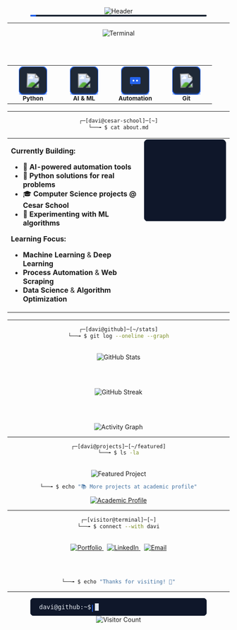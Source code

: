 <div align="center">

<!-- Header com terminal typing effect -->
<img src="https://readme-typing-svg.herokuapp.com?font=JetBrains+Mono&weight=600&size=28&duration=3000&pause=1000&color=2563EB&center=true&vCenter=true&multiline=true&width=600&height=100&lines=Davi+Santiago;%F0%9F%94%AC+Python+%E2%80%A2+AI+%E2%80%A2+Automation" alt="Header"/>

<br>

<!-- Animated divider -->
<svg width="400" height="4" viewBox="0 0 400 4" fill="none" xmlns="http://www.w3.org/2000/svg">
  <rect width="400" height="4" rx="2" fill="#1F2937"/>
  <rect width="0" height="4" rx="2" fill="#2563EB">
    <animate attributeName="width" values="0;400;0" dur="3s" repeatCount="indefinite"/>
  </rect>
</svg>

</div>

---

<div align="center">

<!-- Modern status badges with terminal-like animation -->
<img src="https://readme-typing-svg.herokuapp.com?font=JetBrains+Mono&size=16&duration=2000&pause=500&color=6B7280&center=true&vCenter=true&width=500&lines=cesar-school%40recife%3A~%24+whoami;davi-santiago%40student%3A~%24+pwd;%2Fhome%2Fpython-ai-automation" alt="Terminal"/>

<br><br>

<!-- Interactive tech stack -->
<table>
<tr>
<td align="center" width="100">
<svg width="64" height="64" viewBox="0 0 64 64" fill="none">
  <rect width="64" height="64" rx="12" fill="#1F2937" stroke="#2563EB" stroke-width="2"/>
  <image href="https://cdn.jsdelivr.net/gh/devicons/devicon/icons/python/python-original.svg" x="16" y="16" width="32" height="32">
    <animateTransform attributeName="transform" type="rotate" values="0 32 32;360 32 32" dur="10s" repeatCount="indefinite"/>
  </image>
  <rect width="64" height="4" y="60" rx="2" fill="#2563EB" opacity="0.3">
    <animate attributeName="opacity" values="0.3;1;0.3" dur="2s" repeatCount="indefinite"/>
  </rect>
</svg>
<br><sub><b>Python</b></sub>
</td>
<td align="center" width="100">
<svg width="64" height="64" viewBox="0 0 64 64" fill="none">
  <rect width="64" height="64" rx="12" fill="#1F2937" stroke="#2563EB" stroke-width="2"/>
  <image href="https://cdn.jsdelivr.net/gh/devicons/devicon/icons/tensorflow/tensorflow-original.svg" x="16" y="16" width="32" height="32">
    <animateTransform attributeName="transform" type="scale" values="1;1.1;1" dur="3s" repeatCount="indefinite"/>
  </image>
  <rect width="64" height="4" y="60" rx="2" fill="#2563EB" opacity="0.3">
    <animate attributeName="opacity" values="0.3;1;0.3" dur="2.5s" repeatCount="indefinite"/>
  </rect>
</svg>
<br><sub><b>AI & ML</b></sub>
</td>
<td align="center" width="100">
<svg width="64" height="64" viewBox="0 0 64 64" fill="none">
  <rect width="64" height="64" rx="12" fill="#1F2937" stroke="#2563EB" stroke-width="2"/>
  <rect x="20" y="24" width="24" height="16" rx="2" fill="#2563EB"/>
  <circle cx="28" cy="32" r="2" fill="#FFFFFF"/>
  <circle cx="36" cy="32" r="2" fill="#FFFFFF"/>
  <path d="M24 42 L40 42" stroke="#2563EB" stroke-width="2" stroke-linecap="round">
    <animate attributeName="stroke-dasharray" values="0 16;16 0;0 16" dur="2s" repeatCount="indefinite"/>
  </path>
  <rect width="64" height="4" y="60" rx="2" fill="#2563EB" opacity="0.3">
    <animate attributeName="opacity" values="0.3;1;0.3" dur="3s" repeatCount="indefinite"/>
  </rect>
</svg>
<br><sub><b>Automation</b></sub>
</td>
<td align="center" width="100">
<svg width="64" height="64" viewBox="0 0 64 64" fill="none">
  <rect width="64" height="64" rx="12" fill="#1F2937" stroke="#2563EB" stroke-width="2"/>
  <image href="https://cdn.jsdelivr.net/gh/devicons/devicon/icons/git/git-original.svg" x="16" y="16" width="32" height="32">
    <animateTransform attributeName="transform" type="rotate" values="0 32 32;-360 32 32" dur="8s" repeatCount="indefinite"/>
  </image>
  <rect width="64" height="4" y="60" rx="2" fill="#2563EB" opacity="0.3">
    <animate attributeName="opacity" values="0.3;1;0.3" dur="1.5s" repeatCount="indefinite"/>
  </rect>
</svg>
<br><sub><b>Git</b></sub>
</td>
</tr>
</table>

</div>

---

<!-- Terminal-style info section -->
<div align="center">

```bash
┌─[davi@cesar-school]─[~]
└──╼ $ cat about.md
```

</div>

<table width="100%">
<tr>
<td width="60%" valign="top">

**Currently Building:**
- 🔬 **AI-powered automation tools**
- 🐍 **Python solutions for real problems** 
- 🎓 **Computer Science projects @ Cesar School**
- 🧪 **Experimenting with ML algorithms**

**Learning Focus:**
- **Machine Learning** & **Deep Learning**
- **Process Automation** & **Web Scraping**
- **Data Science** & **Algorithm Optimization**

</td>
<td width="40%" valign="top">

<!-- Matrix-style animation -->
<svg width="200" height="200" viewBox="0 0 200 200" fill="none" xmlns="http://www.w3.org/2000/svg">
  <defs>
    <style>
      .matrix-text { 
        font-family: 'Courier New', monospace; 
        font-size: 12px; 
        fill: #2563EB; 
        opacity: 0;
      }
      .matrix-text:nth-child(1) { animation: matrix 3s infinite; }
      .matrix-text:nth-child(2) { animation: matrix 3s infinite 0.5s; }
      .matrix-text:nth-child(3) { animation: matrix 3s infinite 1s; }
      .matrix-text:nth-child(4) { animation: matrix 3s infinite 1.5s; }
      .matrix-text:nth-child(5) { animation: matrix 3s infinite 2s; }
      @keyframes matrix {
        0%, 20% { opacity: 0; transform: translateY(-10px); }
        50% { opacity: 1; transform: translateY(0px); }
        80%, 100% { opacity: 0; transform: translateY(10px); }
      }
    </style>
  </defs>
  <rect width="200" height="200" rx="10" fill="#0F172A" stroke="#1E293B" stroke-width="1"/>
  <text x="20" y="40" class="matrix-text">import numpy as np</text>
  <text x="20" y="70" class="matrix-text">def automate():</text>
  <text x="40" y="100" class="matrix-text">return solution</text>
  <text x="20" y="130" class="matrix-text">while True:</text>
  <text x="40" y="160" class="matrix-text">learn()</text>
</svg>

</td>
</tr>
</table>

---

<!-- Advanced GitHub Stats with terminal styling -->
<div align="center">

```bash
┌─[davi@github]─[~/stats]
└──╼ $ git log --oneline --graph
```

<br>

<img src="https://github-readme-stats.vercel.app/api?username=daviscpr2&show_icons=true&theme=dark&bg_color=0f172a&text_color=e2e8f0&icon_color=2563eb&title_color=f8fafc&border_color=1e293b&hide_border=false&border_radius=8&custom_title=📊+GitHub+Analytics&include_all_commits=true" alt="GitHub Stats"/>

<br><br>

<img src="https://github-readme-streak-stats.herokuapp.com?user=daviscpr2&theme=dark&background=0f172a&border=1e293b&stroke=e2e8f0&ring=2563eb&fire=3b82f6&currStreakNum=f8fafc&sideNums=e2e8f0&currStreakLabel=94a3b8&sideLabels=94a3b8&dates=94a3b8&border_radius=8" alt="GitHub Streak"/>

<br><br>

<!-- Activity graph with terminal styling -->
<img src="https://github-readme-activity-graph.vercel.app/graph?username=daviscpr2&theme=tokyo-night&bg_color=0f172a&color=e2e8f0&line=2563eb&point=3b82f6&border_color=1e293b&border_radius=8&custom_title=Contribution+Graph" alt="Activity Graph"/>

</div>

---

<!-- Featured project with terminal presentation -->
<div align="center">

```bash
┌─[davi@projects]─[~/featured]
└──╼ $ ls -la
```

<br>

<img src="https://github-readme-stats.vercel.app/api/pin/?username=daviscpr2&repo=Organizador-De-Arquivos-Py&theme=dark&bg_color=0f172a&text_color=e2e8f0&icon_color=2563eb&title_color=f8fafc&border_color=1e293b&border_radius=8" alt="Featured Project"/>

```bash
└──╼ $ echo "📚 More projects at academic profile"
```

<a href="https://github.com/DaviSantiago01">
<img src="https://img.shields.io/badge/📚_Academic_Profile-DaviSantiago01-2563EB?style=for-the-badge&logo=github&logoColor=white&labelColor=1f2937" alt="Academic Profile"/>
</a>

</div>

---

<!-- Connection section with terminal commands -->
<div align="center">

```bash
┌─[visitor@terminal]─[~]
└──╼ $ connect --with davi
```

<br>

<a href="https://portfolio-davi-santiago.vercel.app">
<img src="https://img.shields.io/badge/🌐_portfolio-live-2563EB?style=for-the-badge&logo=vercel&logoColor=white&labelColor=1f2937" alt="Portfolio"/>
</a>
&nbsp;
<a href="https://linkedin.com/in/davi-santiago-a94284334">
<img src="https://img.shields.io/badge/💼_linkedin-connect-0077B5?style=for-the-badge&logo=linkedin&logoColor=white&labelColor=1f2937" alt="LinkedIn"/>
</a>
&nbsp;
<a href="mailto:daviscpr2@email.com">
<img src="https://img.shields.io/badge/📧_email-contact-6366F1?style=for-the-badge&logo=gmail&logoColor=white&labelColor=1f2937" alt="Email"/>
</a>

<br><br>

```bash
└──╼ $ echo "Thanks for visiting! 🚀"
```

</div>

---

<!-- Footer with animated terminal cursor -->
<div align="center">

<svg width="400" height="40" viewBox="0 0 400 40" fill="none" xmlns="http://www.w3.org/2000/svg">
  <rect width="400" height="40" rx="8" fill="#0F172A" stroke="#1E293B" stroke-width="1"/>
  <text x="20" y="25" font-family="JetBrains Mono, monospace" font-size="14" fill="#E2E8F0">
    davi@github:~$ █
  </text>
  <rect x="140" y="15" width="2" height="16" fill="#2563EB">
    <animate attributeName="opacity" values="1;0;1" dur="1s" repeatCount="indefinite"/>
  </rect>
</svg>

<br>

<img src="https://komarev.com/ghpvc/?username=daviscpr2&color=2563eb&style=for-the-badge&label=VISITORS" alt="Visitor Count"/>

</div>
